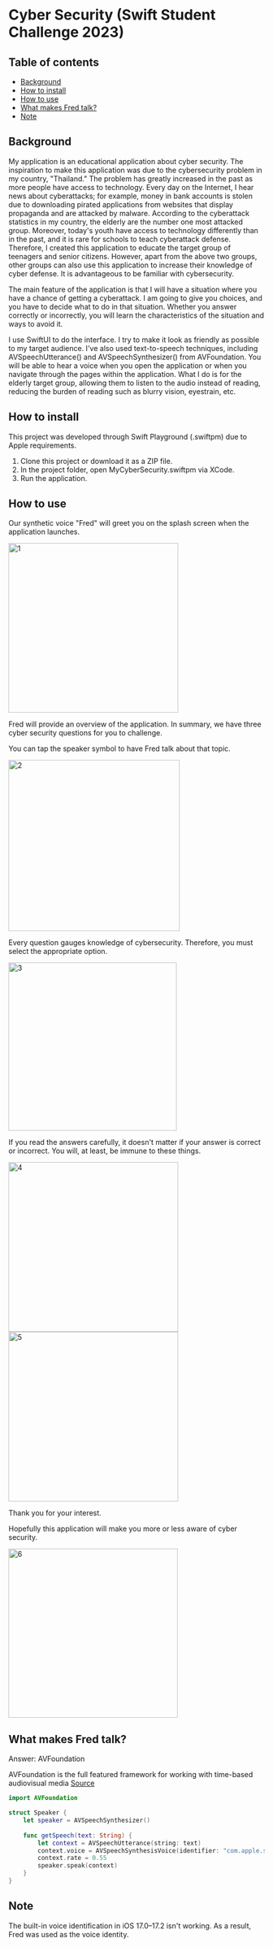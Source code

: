 # Cyber Security (Swift Student Challenge 2023)

## Table of contents

 - [Background](#Background)
 - [How to install](#how-to-install) 
 - [How to use](#how-to-use)
 - [What makes Fred talk?](#what-makes-fred-talk?)
 - [Note](#Note)
 
## Background

My application is an educational application about cyber security. The inspiration to make this application was due to the cybersecurity problem in my country, "Thailand." The problem has greatly increased in the past as more people have access to technology. Every day on the Internet, I hear news about cyberattacks; for example, money in bank accounts is stolen due to downloading pirated applications from websites that display propaganda and are attacked by malware. According to the cyberattack statistics in my country, the elderly are the number one most attacked group. Moreover, today's youth have access to technology differently than in the past, and it is rare for schools to teach cyberattack defense. Therefore, I created this application to educate the target group of teenagers and senior citizens. However, apart from the above two groups, other groups can also use this application to increase their knowledge of cyber defense. It is advantageous to be familiar with cybersecurity.

The main feature of the application is that I will have a situation where you have a chance of getting a cyberattack. I am going to give you choices, and you have to decide what to do in that situation. Whether you answer correctly or incorrectly, you will learn the characteristics of the situation and ways to avoid it.

I use SwiftUI to do the interface. I try to make it look as friendly as possible to my target audience. I've also used text-to-speech techniques, including AVSpeechUtterance() and AVSpeechSynthesizer() from AVFoundation. You will be able to hear a voice when you open the application or when you navigate through the pages within the application. What I do is for the elderly target group, allowing them to listen to the audio instead of reading, reducing the burden of reading such as blurry vision, eyestrain, etc.

## How to install

This project was developed through Swift Playground (.swiftpm) due to Apple requirements. </p>

1. Clone this project or download it as a ZIP file.  
2. In the project folder, open MyCyberSecurity.swiftpm via XCode.  
3. Run the application.  

## How to use

Our synthetic voice "Fred" will greet you on the splash screen when the application launches.

<img width="334" alt="1" src="https://github.com/patinya2001/Cyber-Security-Swift-Student-Challenge-2023/assets/149204731/162f15b9-9dd0-48d5-b28d-e6013e551f98">

Fred will provide an overview of the application. In summary, we have three cyber security questions for you to challenge.

You can tap the speaker symbol to have Fred talk about that topic.

<img width="337" alt="2" src="https://github.com/patinya2001/Cyber-Security-Swift-Student-Challenge-2023/assets/149204731/e4d58d63-bc0a-4547-b5ad-0ccf24ed44c6">

Every question gauges knowledge of cybersecurity. Therefore, you must select the appropriate option.

<img width="331" alt="3" src="https://github.com/patinya2001/Cyber-Security-Swift-Student-Challenge-2023/assets/149204731/fe23bb3b-7f93-4aa3-bf4b-cdf047cc9cb3">

If you read the answers carefully, it doesn't matter if your answer is correct or incorrect. You will, at least, be immune to these things.

<p>
<img width="334" alt="4" src="https://github.com/patinya2001/Cyber-Security-Swift-Student-Challenge-2023/assets/149204731/ddcd8269-7193-4989-bf01-b2fd5e60622d">
<img width="334" alt="5" src="https://github.com/patinya2001/Cyber-Security-Swift-Student-Challenge-2023/assets/149204731/65a10a3d-b55c-4997-b9f9-90f27d5f3332">
</p>

Thank you for your interest.

Hopefully this application will make you more or less aware of cyber security.

<img width="333" alt="6" src="https://github.com/patinya2001/Cyber-Security-Swift-Student-Challenge-2023/assets/149204731/77849140-8c5f-4e53-88b1-be5dcf5094d8">

## What makes Fred talk?

Answer: AVFoundation

AVFoundation is the full featured framework for working with time-based audiovisual media [Source](https://developer.apple.com/av-foundation/)

```swift
import AVFoundation

struct Speaker {
    let speaker = AVSpeechSynthesizer()
    
    func getSpeech(text: String) {
        let context = AVSpeechUtterance(string: text)
        context.voice = AVSpeechSynthesisVoice(identifier: "com.apple.speech.synthesis.voice.Fred")
        context.rate = 0.55
        speaker.speak(context)
    }
}
```


## Note

The built-in voice identification in iOS 17.0–17.2 isn't working. As a result, Fred was used as the voice identity.
